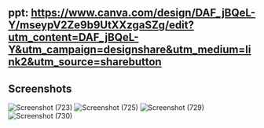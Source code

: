 ## ppt: https://www.canva.com/design/DAF_jBQeL-Y/mseypV2Ze9b9UtXXzgaSZg/edit?utm_content=DAF_jBQeL-Y&utm_campaign=designshare&utm_medium=link2&utm_source=sharebutton

## Screenshots
![Screenshot (723)](https://github.com/Joyline-Rencita/Intrusion-Detection-System/assets/107092284/6ec3cb28-5ccb-4858-ac2e-9c161dfe49ad)
![Screenshot (725)](https://github.com/Joyline-Rencita/Intrusion-Detection-System/assets/107092284/7d7fa705-6622-484e-bead-9a7c8b0d37ca)
![Screenshot (729)](https://github.com/user-attachments/assets/1a4e5fb2-b7e0-4a4a-87a8-332f3bb6fab7)
![Screenshot (730)](https://github.com/user-attachments/assets/fb41e398-1d15-467a-90af-cbae9cc87afc)
